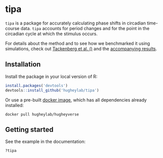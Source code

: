 # tipa

`tipa` is a package for accurately calculating phase shifts in circadian time-course data. `tipa` accounts for period changes and for the point in the circadian cycle at which the stimulus occurs.

For details about the method and to see how we benchmarked it using simulations, check out [Tackenberg et al. ()]() and the [accompanying results]().

## Installation
Install the package in your local version of R:
```R
install.packages('devtools')
devtools::install_github('hugheylab/tipa')
```

Or use a pre-built [docker image](https://hub.docker.com/r/hugheylab/hugheyverse), which has all dependencies already installed:
```
docker pull hugheylab/hugheyverse
```

## Getting started
See the example in the documentation:
```R
?tipa
```
